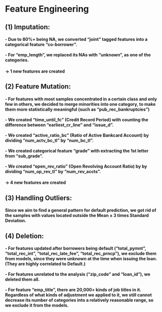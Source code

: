 # Feature Engineering

## (1) Imputation:
#### - Due to 80%+ being NA, we converted “joint” tagged features into a categorical feature “co-borrower”. <br><br> - For “emp_length”, we replaced its NAs with “unknown”, as one of the categories.

####   -> 1 new features are created

## (2) Feature Mutation:
#### - For features with most samples concentrated in a certain class and only few in others, we decided to merge minorities into one category, to make them more statistically meaningful (such as “pub_rec_bankruptcies”) <br><br> - We created “time_until_fc” (Credit Record Period) with counting the difference between “earliest_cr_line” and “issue_d”. <br><br> - We created “active_ratio_bc” (Ratio of Active Bankcard Account) by dividing “num_actv_bc_tl” by “num_bc_tl”. <br><br> - We created categorical feature “grade” with extracting the 1st letter from “sub_grade”. <br><br> - We created “open_rev_ratio” (Open Revolving Account Ratio) by by dividing “num_op_rev_tl” by “num_rev_accts”.

####    -> 4 new features are created


## (3) Handling Outliers: 
#### Since we aim to find a general pattern for default prediction, we got rid of the samples with values located outside the Mean ± 3 times Standard Deviation.

## (4) Deletion:
#### - For features updated after borrowers being default (“total_pymnt”, “total_rec_int”, “total_rec_late_fee”, “total_rec_prncp”), we exclude them from models, since they were unknown at the time when issuing the loan. (They are highly correlated to Default.) <br><br> - For features unrelated to the analysis (“zip_code” and “loan_id”), we deleted them all. <br><br> - For feature “emp_title”, there are 20,000+ kinds of job titles in it. Regardless of what kinds of adjustment we applied to it, we still cannot decrease its number of categories into a relatively reasonable range, so we exclude it from the models.



